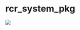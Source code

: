 # rcr_system_pkg
[![](https://github.com/calm0815/rcr_system_pkg/workflows/CI/badge.svg)](https://github.com/calm0815/rcr_system_pkg/actions)
